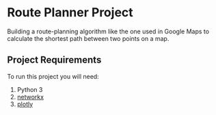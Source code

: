 # Route Planner Project
Building a route-planning algorithm like the one used in Google Maps to calculate the shortest path between two points on a map.


## Project Requirements 

To run this project you will need:

1. Python 3
2. [networkx](https://networkx.github.io/documentation/latest/install.html)
3. [plotly](https://plot.ly/python/getting-started/#installation)
